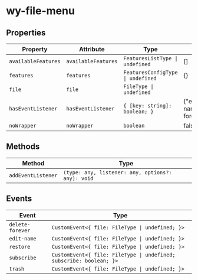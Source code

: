 # wy-file-menu

## Properties

| Property            | Attribute           | Type                              | Default                                          |
|---------------------|---------------------|-----------------------------------|--------------------------------------------------|
| `availableFeatures` | `availableFeatures` | `FeaturesListType \| undefined`   | []                                               |
| `features`          | `features`          | `FeaturesConfigType \| undefined` | {}                                               |
| `file`              | `file`              | `FileType \| undefined`           |                                                  |
| `hasEventListener`  | `hasEventListener`  | `{ [key: string]: boolean; }`     | {"edit-name":false,"subscribe":false,"trash":false,"restore":false,"delete-forever":false} |
| `noWrapper`         | `noWrapper`         | `boolean`                         | false                                            |

## Methods

| Method             | Type                                             |
|--------------------|--------------------------------------------------|
| `addEventListener` | `(type: any, listener: any, options?: any): void` |

## Events

| Event            | Type                                             |
|------------------|--------------------------------------------------|
| `delete-forever` | `CustomEvent<{ file: FileType \| undefined; }>`  |
| `edit-name`      | `CustomEvent<{ file: FileType \| undefined; }>`  |
| `restore`        | `CustomEvent<{ file: FileType \| undefined; }>`  |
| `subscribe`      | `CustomEvent<{ file: FileType \| undefined; subscribe: boolean; }>` |
| `trash`          | `CustomEvent<{ file: FileType \| undefined; }>`  |
